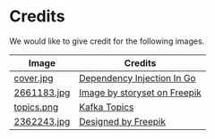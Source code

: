 # Credits

We would like to give credit for the following images.

| Image                                       | Credits                                                                                                |
| ------------------------------------------- | ------------------------------------------------------------------------------------------------------ |
| [cover.jpg](/docs/img/gomod/cover.jpg)      | [Dependency Injection In Go](https://outcrawl.com/go-dependency-injection)                             |
| [2661183.jpg](/docs/img/search/2661183.jpg) | [Image by storyset on Freepik](https://www.freepik.com/free-vector/editorial-commission-concept-illustration_20134681.htm#page=2&query=Search&position=49&from_view=search&track=sph&uuid=39c5ae01-979a-4080-bc94-b972c9317af0) |
| [topics.png](/docs/img/kafka/topics.png)    | [Kafka Topics](https://www.javatpoint.com/kafka-topics)                                                |
|[2362243.jpg](/doc/img/cache/2362243.jpg)|[Designed by Freepik](http://www.freepik.com)

